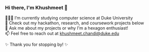 ### Hi there, I'm Khushmeet 👋

👩🏻‍💻 I’m currently studying computer science at Duke University <br />
📌 Check out my hackathon, research, and coursework projects below <br />
💬 Ask me about my projects or why I'm a hexagon enthusiast! <br />
📫 Feel free to reach out at khushmeet.chandi@duke.edu <br />

✨ Thank you for stopping by! ✨

